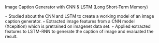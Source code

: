 Image Caption Generator with CNN & LSTM (Long Short-Term Memory)
  
◦ Studied about the CNN and LSTM to create a working model of an image caption generator.
◦ Extracted image features from a CNN model (Xcepition) which is pretrained on imagenet data set.
◦ Applied extracted features to LSTM-RNN to generate the caption of image and evaluated the result.
